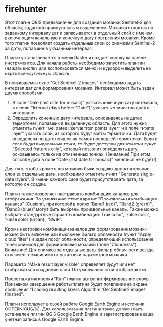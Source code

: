 # firehunter

Этот плагин QGIS предназначен для создания мозаики Sentinel-2 для области, заданной прямоугольным выделением.
Мозаика строится по заданному интервалу дат и записывается в отдельный слой с именем, включающим начальную и конечную дату построения мозаики.
Кроме того плагин позволяет создать отдельные слои со снимками Sentinel-2 за даты, попавшие в указанный интервал.

Плагин устанавливается в меню Raster и создает кнопку на панели инструментов.
Для начала работы необходимо запустить плангин (нажать кнопку или воспользоваться меню) и курсором выделить на карте прямоугольную область.

В появившемся окне "Get Sentinel-2 images" необходимо задать интервал дат для формирования мозаики. 
Интервал может быть задан двумя способами:
1. В поле "Date (last date for mosaic)" указать конечную дату интервала, а в поле "Interval (days before "Date")" указать количество дней в интервале.
2. Определить конечную дату интервала, основываясь на датах термоточек, попавших в выделенную область. Для этого нужно отметить пункт "Get dates interval from points layer" и в поле "Points layer" указать слой, из которого будут взяты термоточки. Дата будет определена по дате появления самой последней термоточки. Если в слое будут выделенные точки, то будет доступен для отметки пункт "Selected features only", который позволит определять дату, основываясь только на отмеченных точках. (Внимание! При этом способе дата в поле "Date (last date for mosaic)" меняться не будет!)

Для того, чтобы кроме слоя мозаики были созданы  дополнительные слои за отдельные даты, необходимо отметить пункт "Generate single-date layers".
В имени каждого слоя будет присутствовать дата, за которую он создан.

Плагин также позволяет настраивать комбинацию каналов для отображения. По умолчанию стоит вариант "Произвольная комбинация каналов" (Custom), при которой в полях "Band1 (red)", "Band2 (green)", "Band3 (blue)" могут быть выбраны произвольные каналы. Также можно выбрать стандартные варианты комбинаций: True color', 'False color', 'False color (urban)', 'SWIR'.

Кроме настройки комбинации каналов для формирования мозаики может быть включен или выключен фильтр облачности (пункт "Apply cloud filter") и задан порог облачности, определяющий использование точек снимков для формирования мозаики (поле "Cloudness").
Внимание! Для снимков за отдельные даты фильтр облачности всегда отключен, независимо от установки параметров мозаики.

Параметр "Make result layer visible" определяет будут или нет отображаться созданные слои. По умолчанию слои отображаются.

После нажатия кнопки "Run" плагин выполнит формирование слоев. Признаком завершения работы плагина будет появление на экране сообщения "Loading resulting layers
Algorithm 'Get Sentinel2 images' finished".

Плагин использует в своей работе Google Earth Engine и источник COPERNICUS/S2. 
Для использования плагина также должен быть установлен плагин QGIS Google Earth Engine и зарегистрирована ваша учетная запись в Google Earth Engine.
